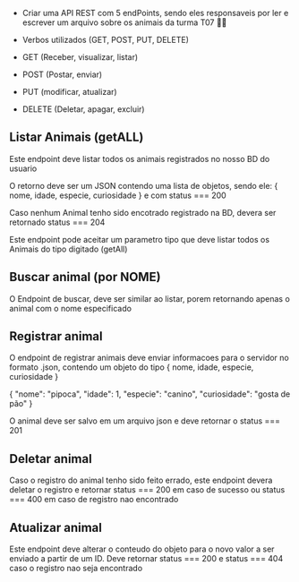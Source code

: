 - Criar uma API REST com 5 endPoints, sendo eles responsaveis por ler e escrever um arquivo sobre os animais da turma T07 🐶🐱

- Verbos utilizados (GET, POST, PUT, DELETE)

- GET (Receber, visualizar, listar)
- POST (Postar, enviar)
- PUT (modificar, atualizar)
- DELETE (Deletar, apagar, excluir)

## Listar Animais (getALL)
Este endpoint deve listar todos os animais registrados no nosso BD do usuario

O retorno deve ser um JSON contendo uma lista de objetos, sendo ele: { nome, idade, especie, curiosidade } e com status === 200

Caso nenhum Animal tenho sido encotrado registrado na BD, devera ser retornado status === 204

Este endpoint pode aceitar um parametro tipo que deve listar todos os Animais do tipo digitado (getAll)

## Buscar animal (por NOME)
O Endpoint de buscar, deve ser similar ao listar, porem retornando apenas o animal com o nome especificado

## Registrar animal
O endpoint de registrar animais deve enviar informacoes para o servidor no formato .json, contendo um objeto do tipo { nome, idade, especie, curiosidade }

{
    "nome": "pipoca",
    "idade": 1,
    "especie": "canino",
    "curiosidade": "gosta de pão"
}

O animal deve ser salvo em um arquivo json e deve retornar o status === 201

## Deletar animal
Caso o registro do animal tenho sido feito errado, este endpoint devera deletar o registro e retornar status === 200 em caso de sucesso ou status === 400 em caso de registro nao encontrado

## Atualizar animal
Este endpoint deve alterar o conteudo do objeto para o novo valor a ser enviado a partir de um ID. Deve retornar status === 200 e status === 404 caso o registro nao seja encontrado

